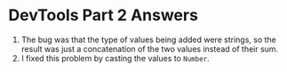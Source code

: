 # DevTools Part 2 Answers

1. The bug was that the type of values being added were strings, so the result was just a concatenation of the two values instead of their sum.
2. I fixed this problem by casting the values to `Number`.